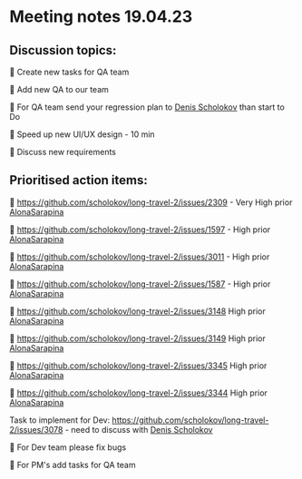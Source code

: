 # Meeting notes 19.04.23

## Discussion topics: 

:black_square_button: Create new tasks for QA team  

:black_square_button: Add new QA to our team 

:black_square_button: For QA team send your regression plan to [Denis Scholokov](https://github.com/scholokov) than start to Do 

:black_square_button: Speed up new UI/UX design  - 10 min

:black_square_button: Discuss new requirements 

## Prioritised action items:   

:black_square_button: https://github.com/scholokov/long-travel-2/issues/2309 - Very High prior [AlonaSarapina](https://github.com/AlonaSarapina)  

:black_square_button: https://github.com/scholokov/long-travel-2/issues/1597 - High prior [AlonaSarapina](https://github.com/AlonaSarapina)  

:black_square_button: https://github.com/scholokov/long-travel-2/issues/3011 - High prior [AlonaSarapina](https://github.com/AlonaSarapina)   

:black_square_button: https://github.com/scholokov/long-travel-2/issues/1587 - High prior [AlonaSarapina](https://github.com/AlonaSarapina)    
 
:black_square_button: https://github.com/scholokov/long-travel-2/issues/3148  High prior [AlonaSarapina](https://github.com/AlonaSarapina)     

:black_square_button: https://github.com/scholokov/long-travel-2/issues/3149 High prior [AlonaSarapina](https://github.com/AlonaSarapina)     

:black_square_button: https://github.com/scholokov/long-travel-2/issues/3345 High prior [AlonaSarapina](https://github.com/AlonaSarapina)   

:black_square_button: https://github.com/scholokov/long-travel-2/issues/3344 High prior [AlonaSarapina](https://github.com/AlonaSarapina)   

Task to implement for Dev: https://github.com/scholokov/long-travel-2/issues/3078 - need to discuss with [Denis Scholokov](https://github.com/scholokov) 

:black_square_button: For Dev team please fix bugs 

:black_square_button:  For PM's add tasks for QA team 
